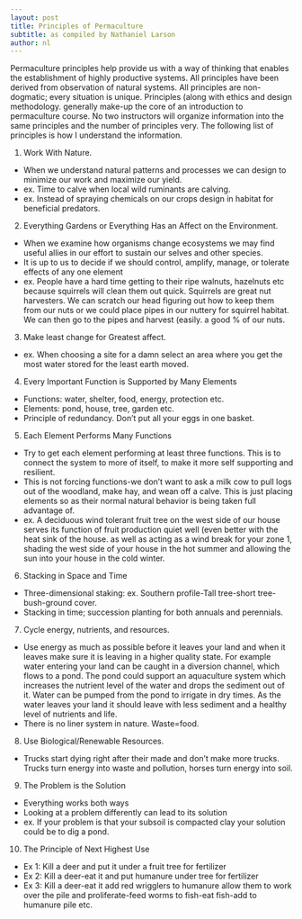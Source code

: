 ```yaml
---
layout: post
title: Principles of Permaculture
subtitle: as compiled by Nathaniel Larson
author: nl
---
```


Permaculture principles help provide us with a way of thinking that enables the
establishment of highly productive systems.  All principles have been derived
from observation of natural systems.  All principles are non-dogmatic; every
situation is unique.  Principles (along with ethics and design methodology.
generally make-up the core of an introduction to permaculture course.  No two
instructors will organize information into the same principles and the number
of principles very.  The following list of principles is how I understand the
information.

1. Work With Nature.
  +   When we understand natural patterns and processes we can design to
      minimize our work and maximize our yield.
  +   ex. Time to calve when local wild ruminants are calving.
  +   ex. Instead of spraying chemicals on our crops design in habitat for
      beneficial predators.
2. Everything Gardens or Everything Has an Affect on the Environment.
  +   When we examine how organisms change ecosystems we may find useful allies
      in our effort to sustain our selves and other species.
  +   It is up to us to decide if we should control, amplify, manage, or
      tolerate effects of any one element
  +   ex.  People have a hard time getting to their ripe walnuts, hazelnuts etc
      because squirrels will clean them out quick.  Squirrels are great nut
      harvesters.  We can scratch our head figuring out how to keep them from
      our nuts or we could place pipes in our nuttery for squirrel habitat.  We
      can then go to the pipes and harvest (easily. a good % of our nuts.
3. Make least change for Greatest affect.
  +   ex. When choosing a site for a damn select an area where you get the most
      water stored for the least earth moved.
4. Every Important Function is Supported by Many Elements
  +   Functions: water, shelter, food, energy, protection etc.
  +   Elements: pond, house, tree, garden etc.
  +   Principle of redundancy.  Don’t put all your eggs in one basket.
5. Each Element Performs Many Functions
  +   Try to get each element performing at least three functions.  This is to
      connect the system to more of itself, to make it more self supporting and
      resilient.
  +   This is not forcing functions-we don’t want to ask a milk cow to pull
      logs out of the woodland, make hay, and wean off a calve.  This is just
      placing elements so as their normal natural behavior is being taken full
      advantage of.
  +   ex.  A deciduous wind tolerant fruit tree on the west side of our house
      serves its function of fruit production quiet well (even better with the
      heat sink of the house. as well as acting as a wind break for your zone
      1, shading the west side of your house in the hot summer and allowing the
      sun into your house in the cold winter.
6. Stacking in Space and Time
  +   Three-dimensional staking: ex. Southern profile-Tall tree-short
      tree-bush-ground cover.
  +   Stacking in time; succession planting for both annuals and perennials.
7. Cycle energy, nutrients, and resources.
  +  Use energy as much as possible before it leaves your land and when it
     leaves make sure it is leaving in a higher quality state.  For example
     water entering your land can be caught in a diversion channel, which flows
     to a pond.  The pond could support an aquaculture system which increases
     the nutrient level of the water and drops the sediment out of it.  Water
     can be pumped from the pond to irrigate in dry times.  As the water leaves
     your land it should leave with less sediment and a healthy level of
     nutrients and life.
  +  There is no liner system in nature.  Waste=food. 
8. Use Biological/Renewable Resources.
  +  Trucks start dying right after their made and don’t make more trucks.
     Trucks turn energy into waste and pollution, horses turn energy into soil.
9. The Problem is the Solution
  +  Everything works both ways
  +  Looking at a problem differently can lead to its solution
  +  ex. If your problem is that your subsoil is compacted clay your solution
     could be to dig a pond. 
10. The Principle of Next Highest Use
  +  Ex 1: Kill a deer and put it under a fruit tree for fertilizer
  +  Ex 2: Kill a deer-eat it and put humanure under tree for fertilizer
  +  Ex 3: Kill a deer-eat it add red wrigglers to humanure allow them to work
     over the pile and proliferate-feed worms to fish-eat fish-add to humanure
     pile etc.
